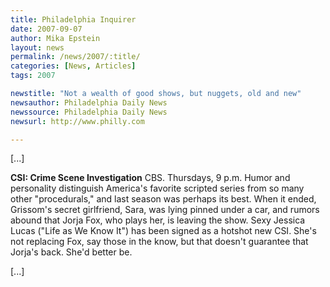 ```yaml
---
title: Philadelphia Inquirer 
date: 2007-09-07
author: Mika Epstein
layout: news
permalink: /news/2007/:title/
categories: [News, Articles]
tags: 2007

newstitle: "Not a wealth of good shows, but nuggets, old and new"
newsauthor: Philadelphia Daily News 
newssource: Philadelphia Daily News 
newsurl: http://www.philly.com 

---
```


[...]

**CSI: Crime Scene Investigation** CBS. Thursdays, 9 p.m. Humor and personality distinguish America's favorite scripted series from so many other "procedurals," and last season was perhaps its best. When it ended, Grissom's secret girlfriend, Sara, was lying pinned under a car, and rumors abound that Jorja Fox, who plays her, is leaving the show. Sexy Jessica Lucas ("Life as We Know It") has been signed as a hotshot new CSI. She's not replacing Fox, say those in the know, but that doesn't guarantee that Jorja's back. She'd better be.

[...]